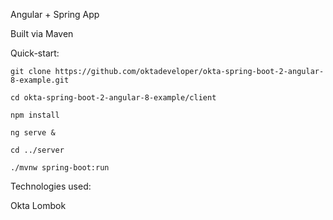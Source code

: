 Angular + Spring App

Built via Maven

Quick-start:
```
git clone https://github.com/oktadeveloper/okta-spring-boot-2-angular-8-example.git

cd okta-spring-boot-2-angular-8-example/client

npm install

ng serve &

cd ../server

./mvnw spring-boot:run
```

Technologies used:

Okta
Lombok
